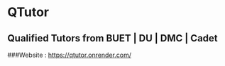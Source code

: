 # QTutor
## Qualified Tutors from BUET | DU | DMC | Cadet


###Website : https://qtutor.onrender.com/

